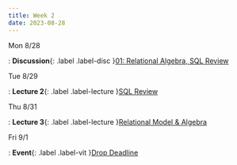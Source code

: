 ```yaml
---
title: Week 2
date: 2023-08-28
---
```


Mon 8/28

: **Discussion**{: .label .label-disc }[01: Relational Algebra, SQL Review]()

Tue 8/29

: **Lecture 2**{: .label .label-lecture }[SQL Review](lecture/lec02)

Thu 8/31

: **Lecture 3**{: .label .label-lecture }[Relational Model & Algebra](lecture/lec03)

Fri 9/1

: **Event**{: .label .label-vit }[Drop Deadline]()

